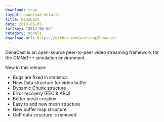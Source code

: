 ```yaml
---
download: true
layout: download-details
title: DenaCast
date: 2013-06-05
sortkey: "2013-06-05"
category: models
download-url: https://github.com/aarizaq/Denacast
---
```


DenaCast is an open-source peer-to-peer video streaming framework for the
OMNeT++ simulation environment.

New in this release:
- Bugs are fixed in statistics
- New Data structure for video buffer
- Dynamic Chunk structure
- Error recovery (FEC & ARQ)
- Better mesh creation
- Easy to add new mesh structure
- New buffer map structure
- GoP data structure is removed

